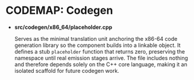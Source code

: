# CODEMAP: Codegen

- **src/codegen/x86_64/placeholder.cpp**

  Serves as the minimal translation unit anchoring the x86-64 code generation library so the component builds into a linkable object. It defines a stub `placeholder` function that returns zero, preserving the namespace until real emission stages arrive. The file includes nothing and therefore depends solely on the C++ core language, making it an isolated scaffold for future codegen work.
